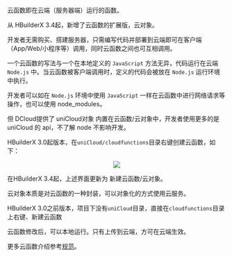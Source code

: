 云函数即在云端（服务器端）运行的函数。

从 HBuilderX 3.4起，新增了云函数的扩展版，云对象。

开发者无需购买、搭建服务器，只需编写代码并部署到云端即可在客户端（App/Web/小程序等）调用，同时云函数之间也可互相调用。

一个云函数的写法与一个在本地定义的 `JavaScript` 方法无异，代码运行在云端 `Node.js` 中。当云函数被客户端调用时，定义的代码会被放在 `Node.js` 运行环境中执行。

开发者可以如在 `Node.js` 环境中使用 `JavaScript` 一样在云函数中进行网络请求等操作，也可以使用 node_modules。

但 DCloud提供了 uniCloud对象 内置在云函数/云对象中，开发者使用更多的是 uniCloud 的 api，不了解 node 不影响开发。


HBuilderX 3.0起版本，在`uniCloud/cloudfunctions`目录右键创建云函数，如下：

<div align=center>
  <img style="max-width:750px;" src="https://qiniu-web-assets.dcloud.net.cn/unidoc/zh/createFun-a.jpg"/>
</div>

在HBuilderX 3.4起，上述界面更新为 新建云函数/云对象。

云对象本质是对云函数的一种封装，可以对象化的方式使用云服务。

HBuilderX 3.0之前版本，项目下没有`uniCloud`目录，直接在`cloudfunctions`目录上右键、新建云函数

云函数修改后，可以本地运行。只有上传到云端，方可在云端生效。

更多云函数介绍参考[规范](uniCloud/cf-functions)。
